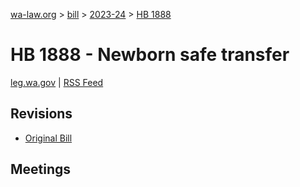 [wa-law.org](/) > [bill](/bill/) > [2023-24](/bill/2023-24/) > [HB 1888](/bill/2023-24/hb/1888/)

# HB 1888 - Newborn safe transfer
[leg.wa.gov](https://app.leg.wa.gov/billsummary?BillNumber=1888&Year=2023&Initiative=false) | [RSS Feed](./rss.xml)

## Revisions
* [Original Bill](1/)

## Meetings